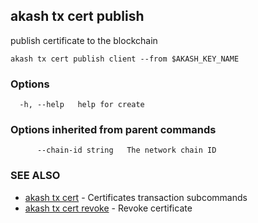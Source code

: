 ## akash tx cert publish

publish certificate to the blockchain

```
akash tx cert publish client --from $AKASH_KEY_NAME
```
### Options

```
  -h, --help   help for create
```

### Options inherited from parent commands

```
      --chain-id string   The network chain ID
```

### SEE ALSO

* [akash tx cert](akash_tx_cert.md)	 - Certificates transaction subcommands
* [akash tx cert revoke](aakash_tx_cert_revoke.md)	 - Revoke certificate
